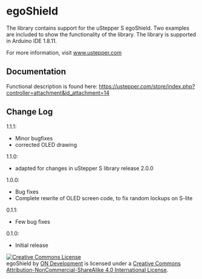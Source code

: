 # egoShield

The library contains support for the uStepper S egoShield. Two examples are included to show the functionality of the library.
The library is supported in Arduino IDE 1.8.11.

For more information, visit www.ustepper.com

## Documentation
Functional description is found here:
https://ustepper.com/store/index.php?controller=attachment&id_attachment=14

## Change Log
1.1.1:
- Minor bugfixes
- corrected OLED drawing

1.1.0:
- adapted for changes in uStepper S library release 2.0.0

1.0.0:
- Bug fixes
- Complete rewrite of OLED screen code, to fix random lockups on S-lite

0.1.1:
- Few bug fixes

0.1.0:	
- Initial release

<a rel="license" href="http://creativecommons.org/licenses/by-nc-sa/4.0/"><img alt="Creative Commons License" style="border-width:0" src="https://i.creativecommons.org/l/by-nc-sa/4.0/88x31.png" /></a><br /><span xmlns:dct="http://purl.org/dc/terms/" property="dct:title">egoShield</span> by <a xmlns:cc="http://creativecommons.org/ns#" href="www.ustepper.com" property="cc:attributionName" rel="cc:attributionURL">ON Development</a> is licensed under a <a rel="license" href="http://creativecommons.org/licenses/by-nc-sa/4.0/">Creative Commons Attribution-NonCommercial-ShareAlike 4.0 International License</a>.

